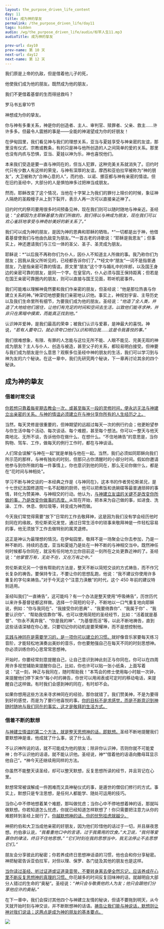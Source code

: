 ```yaml
---
layout: the_purpose_driven_life_content
day: 11
title: 成为神的挚友
permalink: /the_purpose_driven_life/day11
tags: hidden
audio: /wg/the_purpose_driven_life/audio/标竿人生11.mp3
audioTitle: 成为神的挚友

prev-url: day10
prev-name: 第 10 天
next-url: day12
next-name: 第 12 天
---
```


<div class="center script">
<p>我们原是上帝的仇敌，但是借着他儿子的死，</p>
<p>他使我们成为他的朋友。既然成为他的朋友，</p>
<p>我们不更借着基督的生而得拯救吗？</p>
<p class="sp-verse">罗马书五章10节</p>
</div>
<p class="first">神想成为你的挚友。</p>

你与神有多重关系，神是你的创造者、主人、审判官、赎罪者、父亲、救主……许许多多。但最令人震撼的事是——全能的神渴望成为你的好朋友！

在伊甸园里，我们看见神与我们的理想关系，亚当与夏娃享受与神亲密的友谊，那里没有仪式、宗教或教条，有的只是神与他所创造的人之间简单的爱的关系。那里也没有内疚与恐惧，亚当、夏娃以神为乐，神也喜悦他们。

本来我们受造是要一直与神同在的，但当人犯罪，这种完美关系就消失了。旧约时代只有少数人有这样的荣宠，与神有深厚的友谊。摩西和亚伯拉罕被称为“神的朋友”，大卫被称为“合神心意的人”，而约伯、以诺、挪亚都与神有亲密的情谊。但在旧约圣经中，大部分的人是惧怕神多过把神当成朋友。

然而，耶稣改变了这个情况，当他在十字架上为我们的罪付上赎价的时候，象征神人隔绝的圣殿幔子从上到下裂开，表示人再一次可以直接亲近神了。

旧约时代的祭司要用很多时间预备见神，现在我们则可以随时随地与神亲近。圣经说：*“全都因为主耶稣基督为我们所做的，我们得以与神成为朋友，现在我们可以欢心雀跃地享受与神奇妙美好的新关系了。”*

我们可以成为神的朋友，是因为神的恩典和耶稣的牺牲。*“一切都是出于神，他借着基督使我们与他由仇敌变为朋友。”*一首古老的诗歌说：“耶稣是我恩友”；但事实上，神还邀请我们与三位一体的圣父、圣子、圣灵成为朋友。

耶稣说：*“以后我不再称你们为仆人，因仆人不知道主人所做的事。我乃称你们为朋友；因我从我父所听见的，已经都告诉你们了。”*经文中“朋友”一词不是指普通朋友，乃是指亲密可靠的情谊。原文里“朋友”这个字与婚礼中的伴郎，以及国王身边的亲密可靠的朋友，是同一个字。在皇官内，仆人必须与国王保持距离；但若是在国王亲密可靠圈内的朋友，则可以直接与国王见面，聆听机密事件。

我们可能难以理解神竟然要和我们作亲密的朋友，但圣经说：“他是那位热衷与你建立关系的神。”神深切地想要我们亲密地认识他。事实上，神规划宇宙、主导历史以及我们生命里所有细节，为要我们成为他的朋友。圣经说：*“他造了全人类，并造了大地给他们居住，让他们有充足的时间和空间去生活，以致他们能寻求神，并非只在黑暗中摸索，而能真正找到他。”*

认识神并爱神，是我们最高的荣幸；被我们认识与爱慕，是神最大的喜悦。神说，*“若有人要夸口，就必须夸口他们认识和明白我……这是令我喜悦的事。”*

我们很难想象，有限、有罪的人怎能与这位无所不能、人眼不能见、完美无瑕的神成为朋友？主人与仆人、创造与被造，甚至父子的关系，都较易明白接受。但神要与我们成为朋友是什么意思？观察多位圣经中神的朋友的生活，我们可以学习到与神为友的六个秘诀。在这一章中，我们先研究两个秘诀，下一章再讨论其余的四个秘诀。

## 成为神的挚友

### 借着时常交谈

<u>你若想只靠着每星期去教会一次，或甚至每天一段的灵修时间，便永远无法与神建立出亲密的关系。与神的情谊必须建立在与神分享你所有的人生经历之上。</u>

当然，每天灵修是很重要的，但神期望的远超过每天一次的例行约会；他更盼望参与你生活中每个活动、每次谈话、每个难题，甚至每个想法。你可以一整天与他天南地北、无所不谈，告诉他你在做什么、在想什么。“不住地祷告”的意思是，当你购物、驾车、工作，做每天的例行工作时，都在与神谈话。

人们常会误解“与神在一起”就是单独与他在一起。当然，我们必须如同耶稣向我们所示范的那样，与神有独处的时刻，但那只占你清醒时的小部分时间。假如你邀请他参与到你所做的每一件事情上，你也意识到他的同在，那么无论你做什么，都是在“花时间与神相处”。

学习不断与神交谈的一本经典之作是《与神同在》，这本书的作者劳伦斯弟兄，是十七世纪法国修道院一名不起眼的厨师，他可以把煮饭和诜碗碟等最普通琐碎的事情，转化为赞美神、与神相交的行动。他认为，<u>与神建立友谊的关键不是改变你所做的事，乃是改变你做事的态度。</u>从现在开始，把本来为自己做的事，如进食、洗澡、工作、休息、倒垃圾等，转变成为神而做。

今天我们常觉得需要“放下”日常的工作去敬拜神，这是因为我们没有学会经历他时刻同在的缘故。劳伦斯弟兄发觉，通过日常生活中的琐事来敬拜神是一件轻松容易的事，他无须放下工作去做特别的属灵退修。

这正是神认为最理想的情況。在伊甸园里，敬拜不是一场聚会让你去参加，乃是一种不断的、持续的态度，亚当和夏娃乃是处在一种不断的与神相交当中。既然神任何时候都与你同在，就没有任何地方比你目前这一刻所在之处更靠近神的了。圣经说：*“他掌管万有，无处不在，又在万有之中。”*

劳伦斯弟兄另一个很有帮助的方法是，整天不断以简短交谈的方式祷告，而不作冗长复杂的祷告。要保持专注，不要让你的思想乱跑，他说：“我不建议你使用许多重复的字句来祷告。”对于今天这个“注意力涣散”的时代，这个 450 年前的建议特别适用。

圣经叫我们“一直祷告”，这可能吗？有一个办法是整天使用“呼吸祷告”，历世历代以来许多基督徒都这样做。选择一个简短的句子，不断地以一口气重复地向耶稣说，例如：“你与我同在”、“我接受你的恩典” 、“我要倚靠你”、“我属于你” 、“我要认识你”、“帮助我信靠你”等。也可以使用简短的圣经经节，比如：“活着就是基督”、“你永不离弃我”、“你是我的神”、“为基督而活”等，以此不断地祷告，直到这些话语深植在你心里。只要切记你的动机是要荣耀神，而不是想控制他。

<u>实践与神同在是需要学习的，是一项你可以建立的习惯。</u>就好像音乐家要每天练习音阶，才能轻松地演奏出美妙的音乐，你也要勉强自己在每天不同的时刻思想神。你必须训练你的心思常常思想神。

开始时，你要经常刻意提醒自己，让自己意识到神此刻正与你同在。你可以在四周用许多视觉辅助来提醒你自己，比如，你也许可以贴一张小纸条，上面写着说：“这一刻，神正与我同在，随时帮助我！”本笃会的修士使用每小时敲一次钟，来提醒他们停下来作“每小时的祷告，你世可以用闹表或可定时的移动电话，来提醒自己这样做。有时我们会感到神的同在，有时却不会。

如果你想用这些方法来寻求神同在的经验，那你就错了。我们赞美神，不是为要得到好的感觉，而是为了要行他喜悦的事。<u>你的目标不是求感觉，而是不断意识到神随时随地与我们同在的事实，这才是敬拜的生活方式。</u>

### 借着不断的默想

<u>与神建立情谊的第二个方法，就是整天思想神的话，即默想。</u>圣经不断地提醒我们要默想神是谁，他成就了什么事，说了什么话。

不认识神所说的话，就不可能成为他的朋友；除非你认识神，否则你就不可能爱神；你不认识他的话语，就不能认识他。圣经说，神*“借着他的话语向撒母耳显示他自己”。*神今天还继续用同样的方法。

你虽然不能整天读圣经，却可以整天默想，反复思想所读的经节，并且背记在心里。

默想常常被误解成一件困难而又具神秘仪式的事，是遁世的僧侣们修行的方式。事实上，默想只是专注思想，是任何人都能学、随处可运用的技巧。

当你心中不停地想着某个难题，那叫做忧虑；当你心中不停地想着神的话，那就叫做默想。你若知道怎么忧虑，你就已经知道怎样默想了！你只需要把注意力从你的难题转到圣经上就行了。<u>你越默想神的话，你的忧愁挂虑就越少。</u>

神把约伯和大卫当成他亲密的好朋友，因为他们珍惜他的话过于一切，并且昼夜思想。约伯承认说，*“我看重他口中的言语，过于我需用的饮食。”*大卫说，*“我何等爱慕你的律法，终日不住地思想。”* *“它们时刻在我的思想当中，我无法停止不去思想它们。”*

朋友会分享彼此的秘密；你若养成终日思想神话语的习惯，他也会和你分享秘密。神把秘密告诉亚伯拉军，对但以理、保罗、各门徒及其他的朋友也是这样。

<u>当你读过圣经、听过证道或证道录音带，不要转身离去便全然忘记，应该养成在心里不断反复思想神的真理的习惯。</u>你花越多的时间反复回味神的话，就越明自大部分人错过的生命的“奥秘”。圣经说：*“神只会与敬畏他的人为友；他只会跟他们分享他应许的奥秘。”*

在下一章中，我们会探讨其他四个与神建立友情的秘诀，但请不要拖到明天，从今天就开始时刻与神交谈，并不断默想神的话语。<u>祷告让我们能与神说话，默想则让神对我们说话；这两点是成为神的朋友的基本要点。</u>

<div class="article-img-wrapper">
  <img src="https://typora-1259024198.cos.ap-beijing.myqcloud.com/wg/the_purpose_driven_life/image/day11_card.jpg">
</div>
